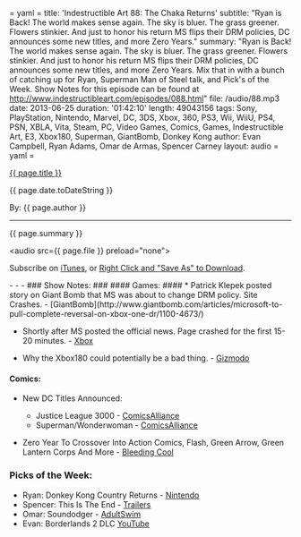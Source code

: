 = yaml =
title: 'Indestructible Art 88: The Chaka Returns'
subtitle: "Ryan is Back! The world makes sense again. The sky is bluer. The grass greener. Flowers stinkier. And just to honor his return MS flips their DRM policies, DC announces some new titles, and more Zero Years."
summary: "Ryan is Back! The world makes sense again. The sky is bluer. The grass greener. Flowers stinkier. And just to honor his return MS flips their DRM policies, DC announces some new titles, and more Zero Years. Mix that in with a bunch of catching up for Ryan, Superman Man of Steel talk, and Pick's of the Week. Show Notes for this episode can be found at http://www.indestructibleart.com/episodes/088.html"
file: /audio/88.mp3
date: 2013-06-25
duration: '01:42:10'
length: 49043156
tags: Sony, PlayStation, Nintendo, Marvel, DC, 3DS, Xbox, 360, PS3, Wii, WiiU, PS4, PSN, XBLA, Vita, Steam, PC, Video Games, Comics, Games, Indestructible Art, E3, Xbox180, Superman, GiantBomb, Donkey Kong
author: Evan Campbell, Ryan Adams, Omar de Armas, Spencer Carney
layout: audio
= yaml =

<a href="{{ page.url }}" class='postTitleLink'><p class='postTitle'>{{ page.title }}</p></a>
<p class='postPublished'>{{ page.date.toDateString }}</p>
<p class='postAuthor'>By: {{ page.author }}</p>
<hr>

<p class='podcastSummary'>{{ page.summary }}</p>

<audio src={{ page.file }} preload="none"></audio>
<p class='subLinks'>Subscribe on <a href='http://bit.ly/iapodcast'>iTunes</a>, or <a href={{ page.file }}>Right Click and "Save As" to Download</a>.</p>
- - -
### Show Notes:  ###
#### Games: ####
* Patrick Klepek posted story on Giant Bomb that MS was about to change DRM policy. Site Crashes. - [GiantBomb](http://www.giantbomb.com/articles/microsoft-to-pull-complete-reversal-on-xbox-one-dr/1100-4673/)

* Shortly after MS posted the official news. Page crashed for the first 15-20 minutes. - [Xbox](http://news.xbox.com/2013/06/update)

* Why the Xbox180 could potentially be a bad thing. - [Gizmodo](http://gizmodo.com/the-xbox-one-just-got-way-worse-and-its-our-fault-u514411905)
  
#### Comics: ####
* New DC Titles Announced:
    * Justice League 3000 - [ComicsAlliance](http://www.comicsalliance.com/2013/06/18/justice-league-3000-giffen-dematteis-kevin-maguire-dc-howard-porter/)
    * Superman/Wonderwoman - [ComicsAlliance](http://www.comicsalliance.com/2013/06/17/superman-wonder-woman-team-up-kiss-comic-charles-soule-tony-daniel/)

* Zero Year To Crossover Into Action Comics, Flash, Green Arrow, Green Lantern Corps And More - [Bleeding Cool](http://www.bleedingcool.com/2013/06/18/zero-year-to-crossover-into-action-comics-flash-green-arrow-green-lantern-corps-and-more/)
  
### Picks of the Week: ###
* Ryan: Donkey Kong Country Returns - [Nintendo](http://donkeykong.nintendo.com/)
* Spencer: This Is The End - [Trailers](http://trailers.apple.com/trailers/sony_pictures/thisistheend/)
* Omar: Soundodger - [AdultSwim](http://games.adultswim.com/soundodger-puzzle-online-game.html)
* Evan: Borderlands 2 DLC [YouTube](http://www.youtube.com/watch?v=_hVJ2dTU7RM)
